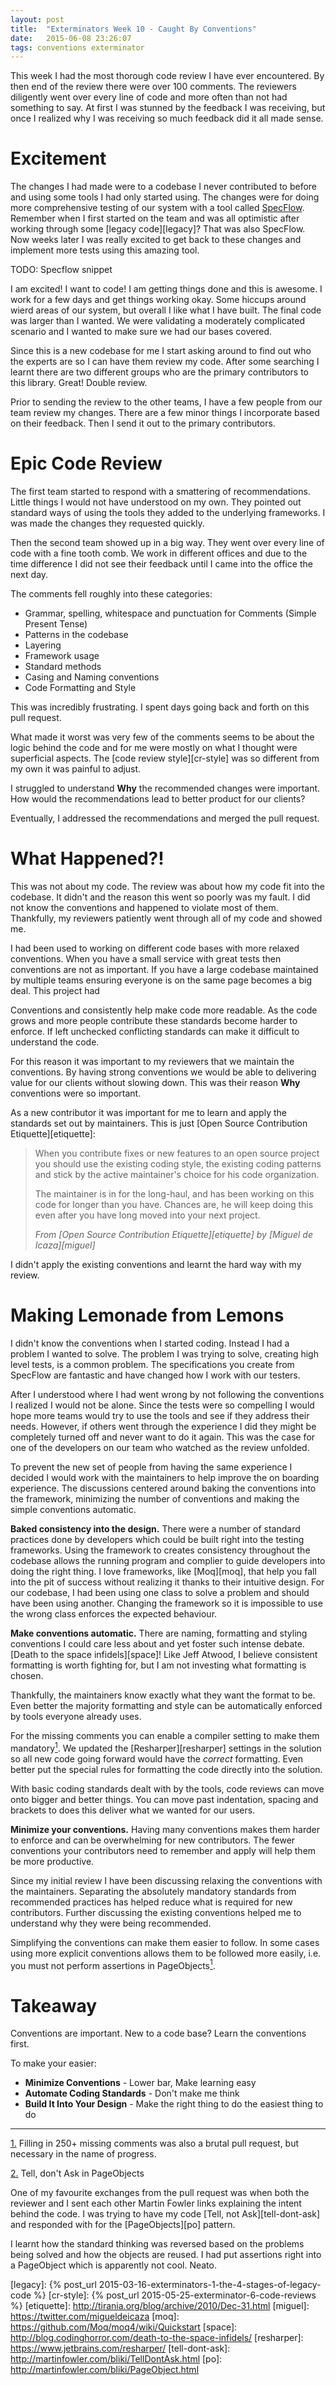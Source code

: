 ```yaml
---
layout: post
title:  "Exterminators Week 10 - Caught By Conventions"
date:   2015-06-08 23:26:07
tags: conventions exterminator
---
```


This week I had the most thorough code review I have ever encountered. By then
end of the review there were over 100 comments. The reviewers diligently went
over every line of code and more often than not had something to say. At first
I was stunned by the feedback I was receiving, but once I realized why I was
receiving so much feedback did it all made sense.

Excitement
===============================================================================

The changes I had made were to a codebase I never contributed to before and
using some tools I had only started using. The changes were for doing more
comprehensive testing of our system with a tool called [SpecFlow][specflow].
Remember when I first started on the team and was all optimistic after
working through some [legacy code][legacy]? That was also SpecFlow. Now weeks
later I was really excited to get back to these changes and implement more
tests using this amazing tool.

TODO: Specflow snippet

I am excited! I want to code! I am getting things done and this is awesome.
I work for a few days and get things working okay. Some hiccups around wierd
areas of our system, but overall I like what I have built. The final code was
larger than I wanted. We were validating a moderately complicated scenario and
I wanted to make sure we had our bases covered.

Since this is a new codebase for me I start asking around to find out who the
experts are so I can have them review my code. After some searching I learnt
there are two different groups who are the primary contributors to this
library. Great! Double review.

Prior to sending the review to the other teams, I have a few people from our
team review my changes. There are a few minor things I incorporate based on
their feedback. Then I send it out to the primary contributors.

Epic Code Review
===============================================================================

The first team started to respond with a smattering of recommendations. Little
things I would not have understood on my own. They pointed out standard ways of
using the tools they added to the underlying frameworks. I was made the changes
they requested quickly.

Then the second team showed up in a big way. They went over every line of code
with a fine tooth comb. We work in different offices and due to the time
difference I did not see their feedback until I came into the office the next
day.

The comments fell roughly into these categories:

* Grammar, spelling, whitespace and punctuation for Comments (Simple Present Tense)
* Patterns in the codebase
* Layering
* Framework usage
* Standard methods
* Casing and Naming conventions
* Code Formatting and Style

This was incredibly frustrating. I spent days going back and forth on this pull
request.

What made it worst was very few of the comments seems to be about the logic
behind the code and for me were mostly on what I thought were superficial
aspects. The [code review style][cr-style] was so different from my own it was
painful to adjust.

I struggled to understand **Why** the recommended changes were important.
How would the recommendations lead to better product for our clients?

Eventually, I addressed the recommendations and merged the pull request.

What Happened?!
===============================================================================

This was not about my code. The review was about how my code fit into the
codebase. It didn't and the reason this went so poorly was my fault. I did
not know the conventions and happened to violate most of them. Thankfully,
my reviewers patiently went through all of my code and showed me.

I had been used to working on different code bases with more relaxed
conventions. When you have a small service with great tests then conventions
are not as important. If you have a large codebase maintained by multiple teams
ensuring everyone is on the same page becomes a big deal. This project had

Conventions and consistently help make code more readable. As the code grows
and more people contribute these standards become harder to enforce. If left
unchecked conflicting standards can make it difficult to understand the code.

For this reason it was important to my reviewers that we maintain the
conventions. By having strong conventions we would be able to delivering value
for our clients without slowing down. This was their reason **Why**
conventions were so important.

As a new contributor it was important for me to learn and apply the standards
set out by maintainers. This is just [Open Source Contribution Etiquette][etiquette]:

> When you contribute fixes or new features to an open source project you should use
> the existing coding style, the existing coding patterns and stick by the active
> maintainer's choice for his code organization.
>
> The maintainer is in for the long-haul, and has been working on this code for longer
> than you have. Chances are, he will keep doing this even after you have long moved
> into your next project.
>
> <cite>From [Open Source Contribution Etiquette][etiquette] by [Miguel de Icaza][miguel]</cite>

I didn't apply the existing conventions and learnt the hard way with my review.

Making Lemonade from Lemons
===============================================================================

I didn't know the conventions when I started coding. Instead I had a problem I
wanted to solve. The problem I was trying to solve, creating high level tests,
is a common problem. The specifications you create from SpecFlow are fantastic
and have changed how I work with our testers.

After I understood where I had went wrong by not following the conventions I
realized I would not be alone. Since the tests were so compelling I would hope
more teams would try to use the tools and see if they address their needs.
However, if others went through the experience I did they might be completely
turned off and never want to do it again. This was the case for one of the
developers on our team who watched as the review unfolded.

To prevent the new set of people from having the same experience I decided I
would work with the maintainers to help improve the on boarding experience.
The discussions centered around baking the conventions into the framework,
minimizing the number of conventions and making the simple conventions
automatic.

**Baked consistency into the design.** There were a number of standard practices
done by developers which could be built right into the testing frameworks.
Using the framework to creates consistency throughout the codebase allows the
running program and complier to guide developers into doing the right thing. I
love frameworks, like [Moq][moq], that help you fall into the pit of success
without realizing it thanks to their intuitive design. For our codebase, I had
been using one class to solve a problem and should have been using another.
Changing the framework so it is impossible to use the wrong class enforces the
expected behaviour.

**Make conventions automatic.** There are naming, formatting and styling conventions I
could care less about and yet foster such intense debate. [Death to the space infidels][space]!
Like Jeff Atwood, I believe consistent formatting is worth fighting for, but
I am not investing what formatting is chosen.

Thankfully, the maintainers know exactly what they want the format to be. Even
better the majority formatting and style can be automatically enforced by
tools everyone already uses.

For the missing comments you can enable a compiler setting to make them
mandatory<a href="#ext-10-note-1"><sup id="ext-10-note-1-reverse">1</sup></a>.
We updated the [Resharper][resharper] settings in the solution so all new code
going forward would have the <em title="In C#: tabs, always tabs">correct</em>
formatting. Even better put the special rules for formatting the code directly
into the solution.

With basic coding standards dealt with by the tools, code reviews can move onto
bigger and better things. You can move past indentation, spacing and brackets
to does this deliver what we wanted for our users.

**Minimize your conventions.** Having many conventions makes them harder to
enforce and can be overwhelming for new contributors. The fewer conventions
your contributors need to remember and apply will help them be more productive.

Since my initial review I have been discussing relaxing the conventions with
the maintainers. Separating the absolutely mandatory standards from recommended
practices has helped reduce what is required for new contributors. Further
discussing the existing conventions helped me to understand why they were being
recommended.

Simplifying the conventions can make them easier to follow. In some cases using
more explicit conventions allows them to be followed more easily, i.e. you must
not perform assertions in
PageObjects<a href="#ext-10-note-2"><sup id="ext-10-note-2-reverse">1</sup></a>.


Takeaway
===============================================================================

Conventions are important.
New to a code base? Learn the conventions first.

To make your easier:

* **Minimize Conventions** - Lower bar, Make learning easy
* **Automate Coding Standards** - Don't make me think
* **Build It Into Your Design** - Make the right thing to do the easiest thing to do



<hr />

<a href="#ext-10-note-1-reverse"><span id="ext-10-note-1">1.</span></a> Filling in 250+ missing comments was also a brutal pull request, but necessary in the name of progress.

<a href="#ext-10-note-2-reverse"><span id="ext-10-note-2">2.</span></a> Tell, don't Ask in PageObjects

One of my favourite exchanges from the pull request was when both the reviewer
and I sent each other Martin Fowler links explaining the intent behind the
code. I was trying to have my code [Tell, not Ask][tell-dont-ask] and responded
with for the [PageObjects][po] pattern.

I learnt how the standard thinking was reversed based on the problems being
solved and how the objects are reused. I had put assertions right into a
PageObject which is apparently not cool. Neato.

[specflow]: http://www.specflow.org/
[legacy]: {% post_url 2015-03-16-exterminators-1-the-4-stages-of-legacy-code %}
[cr-style]: {% post_url 2015-05-25-exterminator-6-code-reviews %}
[etiquette]: http://tirania.org/blog/archive/2010/Dec-31.html
[miguel]: https://twitter.com/migueldeicaza
[moq]: https://github.com/Moq/moq4/wiki/Quickstart
[space]: http://blog.codinghorror.com/death-to-the-space-infidels/
[resharper]: https://www.jetbrains.com/resharper/
[tell-dont-ask]: http://martinfowler.com/bliki/TellDontAsk.html
[po]: http://martinfowler.com/bliki/PageObject.html
